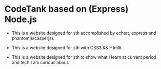 # CodeTank based on (Express) Node.js

- This is a website designed for sth accomplished by echart, express and phantomjs(casperjs).

- This is a website designed for sth with CSS3 && Html5.

- This is a website designed for sth to show what I learn at current period and tech I am curious about.
